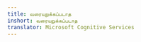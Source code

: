 ```yaml
---
title: வரையறுக்கப்படாத
inshort: வரையறுக்கப்படாத
translator: Microsoft Cognitive Services
---
```




